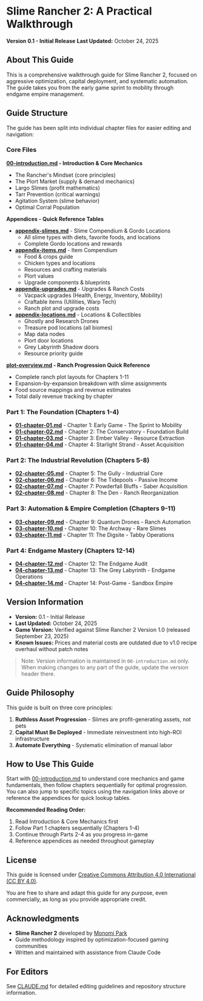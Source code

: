 # Slime Rancher 2: A Practical Walkthrough

**Version 0.1 - Initial Release**
**Last Updated:** October 24, 2025

## About This Guide

This is a comprehensive walkthrough guide for Slime Rancher 2, focused on aggressive optimization, capital deployment, and systematic automation. The guide takes you from the early game sprint to mobility through endgame empire management.

## Guide Structure

The guide has been split into individual chapter files for easier editing and navigation:

### Core Files

**[00-introduction.md](00-introduction.md) - Introduction & Core Mechanics**
- The Rancher's Mindset (core principles)
- The Plort Market (supply & demand mechanics)
- Largo Slimes (profit mathematics)
- Tarr Prevention (critical warnings)
- Agitation System (slime behavior)
- Optimal Corral Population

**Appendices - Quick Reference Tables**
- **[appendix-slimes.md](appendix-slimes.md)** - Slime Compendium & Gordo Locations
  - All slime types with diets, favorite foods, and locations
  - Complete Gordo locations and rewards
- **[appendix-items.md](appendix-items.md)** - Item Compendium
  - Food & crops guide
  - Chicken types and locations
  - Resources and crafting materials
  - Plort values
  - Upgrade components & blueprints
- **[appendix-upgrades.md](appendix-upgrades.md)** - Upgrades & Ranch Costs
  - Vacpack upgrades (Health, Energy, Inventory, Mobility)
  - Craftable items (Utilities, Warp Tech)
  - Ranch plot and upgrade costs
- **[appendix-locations.md](appendix-locations.md)** - Locations & Collectibles
  - Ghostly and Research Drones
  - Treasure pod locations (all biomes)
  - Map data nodes
  - Plort door locations
  - Grey Labyrinth Shadow doors
  - Resource priority guide

**[plot-overview.md](plot-overview.md) - Ranch Progression Quick Reference**
- Complete ranch plot layouts for Chapters 1-11
- Expansion-by-expansion breakdown with slime assignments
- Food source mappings and revenue estimates
- Total daily revenue tracking by chapter

### Part 1: The Foundation (Chapters 1-4)

- **[01-chapter-01.md](01-chapter-01.md)** - Chapter 1: Early Game - The Sprint to Mobility
- **[01-chapter-02.md](01-chapter-02.md)** - Chapter 2: The Conservatory - Foundation Build
- **[01-chapter-03.md](01-chapter-03.md)** - Chapter 3: Ember Valley - Resource Extraction
- **[01-chapter-04.md](01-chapter-04.md)** - Chapter 4: Starlight Strand - Asset Acquisition

### Part 2: The Industrial Revolution (Chapters 5-8)

- **[02-chapter-05.md](02-chapter-05.md)** - Chapter 5: The Gully - Industrial Core
- **[02-chapter-06.md](02-chapter-06.md)** - Chapter 6: The Tidepools - Passive Income
- **[02-chapter-07.md](02-chapter-07.md)** - Chapter 7: Powderfall Bluffs - Saber Acquisition
- **[02-chapter-08.md](02-chapter-08.md)** - Chapter 8: The Den - Ranch Reorganization

### Part 3: Automation & Empire Completion (Chapters 9-11)

- **[03-chapter-09.md](03-chapter-09.md)** - Chapter 9: Quantum Drones - Ranch Automation
- **[03-chapter-10.md](03-chapter-10.md)** - Chapter 10: The Archway - Rare Slimes
- **[03-chapter-11.md](03-chapter-11.md)** - Chapter 11: The Digsite - Tabby Operations

### Part 4: Endgame Mastery (Chapters 12-14)

- **[04-chapter-12.md](04-chapter-12.md)** - Chapter 12: The Endgame Audit
- **[04-chapter-13.md](04-chapter-13.md)** - Chapter 13: The Grey Labyrinth - Endgame Operations
- **[04-chapter-14.md](04-chapter-14.md)** - Chapter 14: Post-Game - Sandbox Empire

## Version Information

- **Version:** 0.1 - Initial Release
- **Last Updated:** October 24, 2025
- **Game Version:** Verified against Slime Rancher 2 Version 1.0 (released September 23, 2025)
- **Known Issues:** Prices and material costs are outdated due to v1.0 recipe overhaul without patch notes

> Note: Version information is maintained in `00-introduction.md` only. When making changes to any part of the guide, update the version header there.

## Guide Philosophy

This guide is built on three core principles:

1. **Ruthless Asset Progression** - Slimes are profit-generating assets, not pets
2. **Capital Must Be Deployed** - Immediate reinvestment into high-ROI infrastructure
3. **Automate Everything** - Systematic elimination of manual labor

## How to Use This Guide

Start with [00-introduction.md](00-introduction.md) to understand core mechanics and game fundamentals, then follow chapters sequentially for optimal progression. You can also jump to specific topics using the navigation links above or reference the appendices for quick lookup tables.

**Recommended Reading Order:**
1. Read Introduction & Core Mechanics first
2. Follow Part 1 chapters sequentially (Chapters 1-4)
3. Continue through Parts 2-4 as you progress in-game
4. Reference appendices as needed throughout gameplay

## License

This guide is licensed under [Creative Commons Attribution 4.0 International (CC BY 4.0)](LICENSE).

You are free to share and adapt this guide for any purpose, even commercially, as long as you provide appropriate credit.

## Acknowledgments

- **Slime Rancher 2** developed by [Monomi Park](https://www.monomipark.com/)
- Guide methodology inspired by optimization-focused gaming communities
- Written and maintained with assistance from Claude Code

## For Editors

See [CLAUDE.md](CLAUDE.md) for detailed editing guidelines and repository structure information.
